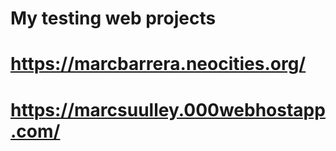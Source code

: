 # My testing web projects
# https://marcbarrera.neocities.org/
# https://marcsuulley.000webhostapp.com/
